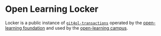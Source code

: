 # Open Learning Locker

Locker is a public instance of [`git4ol-transactions`](//github.com/open-learning/git4ol-transactions) operated by the [open-learning foundation](//github.com/open-learning/foundation) and used by the [open-learning campus](//github.com/open-learning/campus).

